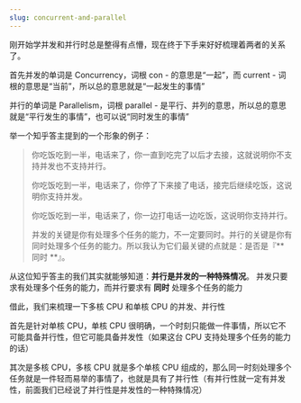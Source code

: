 ```yaml
---
slug: concurrent-and-parallel
---
```


刚开始学并发和并行时总是整得有点懵，现在终于下手来好好梳理着两者的关系了。

首先并发的单词是 Concurrency，词根 con - 的意思是“一起”，而 current - 词根的意思是“当前”，所以总的意思就是“一起发生的事情”

并行的单词是 Parallelism，词根 parallel - 是平行、并列的意思，所以总的意思就是“平行发生的事情”，也可以说“同时发生的事情”

举一个知乎答主提到的一个形象的例子：
> 你吃饭吃到一半，电话来了，你一直到吃完了以后才去接，这就说明你不支持并发也不支持并行。
> 
> 你吃饭吃到一半，电话来了，你停了下来接了电话，接完后继续吃饭，这说明你支持并发。
> 
> 你吃饭吃到一半，电话来了，你一边打电话一边吃饭，这说明你支持并行。
> 
> 并发的关键是你有处理多个任务的能力，不一定要同时。并行的关键是你有同时处理多个任务的能力。所以我认为它们最关键的点就是：是否是『** 同时 **』。

从这位知乎答主的我们其实就能够知道：**并行是并发的一种特殊情况**。
并发只要求有处理多个任务的能力，而并行要求有 **同时** 处理多个任务的能力

借此，我们来梳理一下多核 CPU 和单核 CPU 的并发、并行性

首先是针对单核 CPU，单核 CPU 很明确，一个时刻只能做一件事情，所以它不可能具备并行性，但它可能具备并发性（如果这台 CPU 支持处理多个任务的能力的话）

其次是多核 CPU，多核 CPU 就是多个单核 CPU 组成的，那么同一时刻处理多个任务就是一件轻而易举的事情了，也就是具有了并行性（有并行性就一定有并发性，前面我们已经说了并行性是并发性的一种特殊情况）
